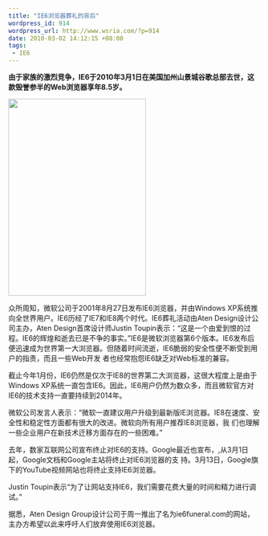 ```yaml
--- 
title: "IE6浏览器葬礼的背后"
wordpress_id: 914
wordpress_url: http://www.wsria.com/?p=914
date: 2010-03-02 14:12:15 +08:00
tags: 
 - IE6
---
```

<strong>由于家族的激烈竞争，IE6于2010年3月1日在美国加州山景城谷歌总部去世，这款毁誉参半的Web浏览器享年8.5岁。</strong>

<a href="http://www.kafeitu.me/files/2010/03/IE6的葬礼.jpg"><img class="aligncenter size-full wp-image-925" title="IE6的葬礼" src="http://www.kafeitu.me/files/2010/03/IE6的葬礼.jpg" alt="" width="274" height="392" /></a>

众所周知，微软公司于2001年8月27日发布IE6浏览器，并由Windows  XP系统推向全世界用户。IE6历经了IE7和IE8两个时代。IE6葬礼活动由Aten Design设计公司主办，Aten  Design首席设计师Justin Toupin表示：“这是一个由爱到恨的过程。IE6的辉煌和逝去已是不争的事实。”IE6是微软浏览器第6个版本。IE6发布后便迅速成为世界第一大浏览器。但随着时间流逝，IE6脆弱的安全性便不断受到用户的指责，而且一些Web开发 者也经常抱怨IE6缺乏对Web标准的兼容。

截止今年1月份，IE6仍然是仅次于IE8的世界第二大浏览器，这很大程度上是由于Windows  XP系统一直包含IE6。因此，IE6用户仍然为数众多，而且微软官方对IE6的技术支持一直要持续到2014年。

微软公司发言人表示：“微软一直建议用户升级到最新版IE浏览器。IE8在速度、安全性和稳定性方面都有很大的改进。微软向所有用户推荐IE8浏览器，我 们也理解一些企业用户在新技术迁移方面存在的一些困难。”

去年，数家互联网公司宣布终止对IE6的支持。Google最近也宣布，,从3月1日起，Google文档和Google主站将终止对IE6浏览器的支 持。3月13日，Google旗下的YouTube视频网站也将终止支持IE6浏览器。

Justin Toupin表示“为了让网站支持IE6，我们需要花费大量的时间和精力进行调试。”

据悉，Aten Design  Group设计公司于周一推出了名为ie6funeral.com的网站，主办方希望以此来呼吁人们放弃使用IE6浏览器。
